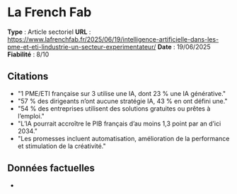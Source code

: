 # La French Fab

**Type** : Article sectoriel
**URL** : https://www.lafrenchfab.fr/2025/06/19/intelligence-artificielle-dans-les-pme-et-eti-lindustrie-un-secteur-experimentateur/
**Date** : 19/06/2025
**Fiabilité** : 8/10

## Citations

* "1 PME/ETI française sur 3 utilise une IA, dont 23 % une IA générative."
* "57 % des dirigeants n’ont aucune stratégie IA, 43 % en ont défini une."
* "54 % des entreprises utilisent des solutions gratuites ou prêtes à l’emploi."
* "L’IA pourrait accroître le PIB français d’au moins 1,3 point par an d’ici 2034."
* "Les promesses incluent automatisation, amélioration de la performance et stimulation de la créativité."

## Données factuelles

- 
